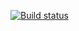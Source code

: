 [![Build status](https://ci.appveyor.com/api/projects/status/mu9xwyqjc8a9j0np?svg=true)](https://ci.appveyor.com/project/EvheniiV/automatisation-hw-2-2)